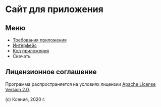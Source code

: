 # Сайт для приложения

## Меню

- [Требования приложения](/sippoon/start/)
- [Интерфейс](/sippoon/interface/)
- [Код приложения](/sippoon/code/)
- Скачать

## Лицензионное соглашение

Программа распространяется на условиях лицензии [Apache License Version 2.0](https://apache.org/licenses/LICENSE-2.0.txt).

(c) Ксения, 2020 г. 

